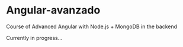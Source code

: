 # Angular-avanzado
Course of Advanced Angular with Node.js + MongoDB in the backend

Currently in progress...
